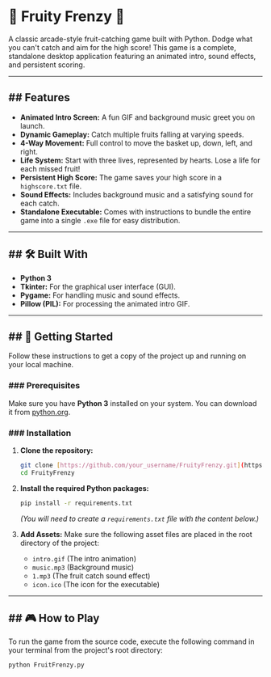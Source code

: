 # 🍎 Fruity Frenzy 🧺

A classic arcade-style fruit-catching game built with Python. Dodge what you can't catch and aim for the high score! This game is a complete, standalone desktop application featuring an animated intro, sound effects, and persistent scoring.


---

## ## Features

* **Animated Intro Screen:** A fun GIF and background music greet you on launch.
* **Dynamic Gameplay:** Catch multiple fruits falling at varying speeds.
* **4-Way Movement:** Full control to move the basket up, down, left, and right.
* **Life System:** Start with three lives, represented by hearts. Lose a life for each missed fruit!
* **Persistent High Score:** The game saves your high score in a `highscore.txt` file.
* **Sound Effects:** Includes background music and a satisfying sound for each catch.
* **Standalone Executable:** Comes with instructions to bundle the entire game into a single `.exe` file for easy distribution.

---

## ## 🛠️ Built With

* **Python 3**
* **Tkinter:** For the graphical user interface (GUI).
* **Pygame:** For handling music and sound effects.
* **Pillow (PIL):** For processing the animated intro GIF.

---

## ## 🚀 Getting Started

Follow these instructions to get a copy of the project up and running on your local machine.

### ### Prerequisites

Make sure you have **Python 3** installed on your system. You can download it from [python.org](https://www.python.org/downloads/).

### ### Installation

1.  **Clone the repository:**
    ```bash
    git clone [https://github.com/your_username/FruityFrenzy.git](https://github.com/your_username/FruityFrenzy.git)
    cd FruityFrenzy
    ```

2.  **Install the required Python packages:**
    ```bash
    pip install -r requirements.txt
    ```
    *(You will need to create a `requirements.txt` file with the content below.)*

3.  **Add Assets:**
    Make sure the following asset files are placed in the root directory of the project:
    * `intro.gif` (The intro animation)
    * `music.mp3` (Background music)
    * `1.mp3` (The fruit catch sound effect)
    * `icon.ico` (The icon for the executable)

---

## ## 🎮 How to Play

To run the game from the source code, execute the following command in your terminal from the project's root directory:

```bash
python FruitFrenzy.py
